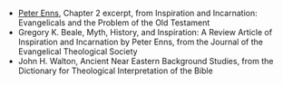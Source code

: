 ---
---

- [Peter Enns], Chapter 2 excerpt, from Inspiration and Incarnation: Evangelicals and the Problem of the Old Testament
- Gregory K. Beale, Myth, History, and Inspiration: A Review Article of Inspiration and Incarnation by Peter Enns, from the Journal of the Evangelical Theological Society
- John H. Walton, Ancient Near Eastern Background Studies, from the Dictionary for Theological Interpretation of the Bible

[Peter Enns]: https://en.wikipedia.org/wiki/Peter_Enns